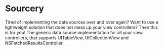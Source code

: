 # Sourcery
Tired of implementing the data sources over and over again? Want to use a lightweight solution that does not mess up your view controllers? Then this is for you! The generic data source implementation for all your view controllers, that supports UITableView, UICollectionView and NSFetchedResultsController
